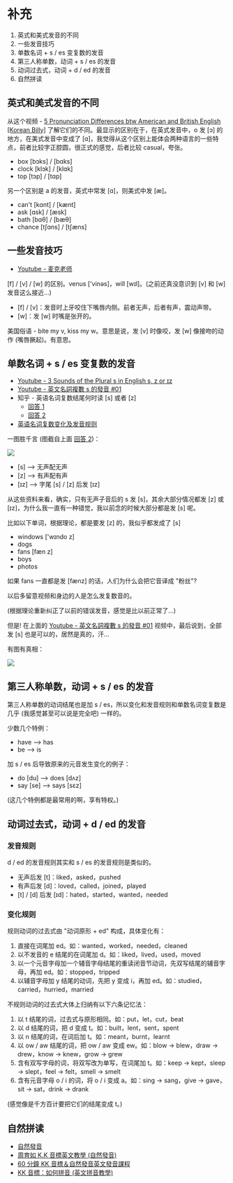 # 补充

1. 英式和美式发音的不同
1. 一些发音技巧
1. 单数名词 + s / es 变复数的发音
1. 第三人称单数，动词 + s / es 的发音
1. 动词过去式，动词 + d / ed 的发音
1. 自然拼读

## 英式和美式发音的不同

从这个视频 - [5 Pronunciation Differences btw American and British English [Korean Billy]](https://www.youtube.com/watch?v=XivgozCX9_U) 了解它们的不同。最显示的区别在于，在英式发音中，o 发 [ɔ] 的地方，在美式发音中变成了 [ɑ]，我觉得从这个区别上能体会两种语言的一些特点，前者比较字正腔圆，很正式的感觉，后者比较 casual，夸张。

- box [bɔks] / [bɑks]
- clock [klɔk] / [klɑk]
- top [tɔp] / [tɑp]

另一个区别是 a 的发音，英式中常发 [ɑ]，则美式中发 [æ]。

- can't [kɑnt] / [kænt]
- ask [ɑsk] / [æsk]
- bath [bɑθ] / [bæθ]
- chance [tʃɑns] / [tʃæns]

## 一些发音技巧

- [Youtube - 麦克老师](https://www.youtube.com/playlist?list=PLNXW1mx0qgEfcsV3nk_wzpFEtUycD9rdc)

[f] / [v] / [w] 的区别。venus ['vinəs]，will [wɪl]。(之前还真没意识到 [v] 和 [w] 发音这么接近...)

- [f] / [v]：发音时上牙咬住下嘴唇内侧。前者无声，后者有声，震动声带。
- [w]：发 [w] 时嘴是张开的。

美国俗语 - bite my v, kiss my w。意思是说，发 [v] 时像咬，发 [w] 像接吻的动作 (嘴唇撅起)。有意思。

## 单数名词 + s / es 变复数的发音

- [Youtube - 3 Sounds of the Plural s in English s, z or ɪz](https://www.youtube.com/watch?v=GZdP0TqaykI)
- [Youtube - 英文名詞複數 s 的發音 #01](https://www.youtube.com/watch?v=UirGG4ohWKM)
- 知乎 - 英语名词复数结尾何时读 [s] 或者 [z]
  - [回答 1](https://www.zhihu.com/question/40647753/answer/87659389)
  - [回答 2](https://www.zhihu.com/question/40647753/answer/131123460)
- [英语名词复数变化及发音规则](https://www.hjenglish.com/new/p95953/)

一图胜千言 (图截自上面 [回答 2](https://www.zhihu.com/question/40647753/answer/131123460))：

![](./art/plural-nouns-verbs-in-third-person-s-pronun.png)

- [s] --> 无声配无声
- [z] --> 有声配有声
- [ɪz] --> 字尾 [s] / [z] 后发 [ɪz]

从这些资料来看，确实，只有无声子音后的 s 发 [s]，其余大部分情况都发 [z] 或 [ɪz]，为什么我一直有一种错觉，我以前念的时候大部分都是发 [s] 呢。

比如以下单词，根据理论，都是要发 [z] 的，我似乎都发成了 [s]

- windows ['wɪndo z]
- dogs
- fans [fæn z]
- boys
- photos

如果 fans 一直都是发 [fænz] 的话，人们为什么会把它音译成 "粉丝"?

以后多留意视频和身边的人是怎么发复数音的。

(根据理论重新纠正了以前的错误发音，感觉是比以前正常了...)

但是! 在上面的 [Youtube - 英文名詞複數 s 的發音 #01](https://www.youtube.com/watch?v=UirGG4ohWKM) 视频中，最后说到，全部发 [s] 也是可以的，居然是真的，汗...

有图有真相：

![](./art/s-pronun.png)

## 第三人称单数，动词 + s / es 的发音

第三人称单数的动词结尾也是加 s / es，所以变化和发音规则和单数名词变复数是几乎 (我感觉甚至可以说是完全吧) 一样的。

少数几个特例：

- have --> has
- be --> is

加 s / es 后导致原来的元音发生变化的例子：

- do [du] --> does [dʌz]
- say [se] --> says [sɛz]

(这几个特例都是最常用的啊，享有特权。)

## 动词过去式，动词 + d / ed 的发音

### 发音规则

d / ed 的发音规则其实和 s / es 的发音规则是类似的。

- 无声后发 [t]：liked，asked，pushed
- 有声后发 [d]：loved，called，joined，played
- [t] / [d] 后发 [ɪd]：hated，started，wanted，needed

### 变化规则

规则动词的过去式由 "动词原形 + ed" 构成，具体变化有：

1. 直接在词尾加 ed。如：wanted，worked，needed，cleaned
1. 以不发音的 e 结尾的在词尾加 d。如：liked，lived，used，moved
1. 以一个元音字母加一个辅音字母结尾的重读闭音节动词，先双写结尾的辅音字母，再加 ed。如：stopped，tripped
1. 以辅音字母加 y 结尾的动词，先把 y 变成 i，再加 ed。如：studied，carried，hurried，married

不规则动词的过去式大体上归纳有以下六条记忆法：

1. 以 t 结尾的词，过去式与原形相同。如：put，let，cut，beat
1. 以 d 结尾的词，把 d 变成 t。如：built，lent，sent，spent
1. 以 n 结尾的词，在词后加 t。如：meant，burnt，learnt
1. 以 ow / aw 结尾的词，把 ow / aw 变成 ew。如：blow -> blew，draw -> drew，know -> knew，grow -> grew
1. 含有双写字母的词，将双写改为单写，在词尾加 t。如：keep -> kept，sleep -> slept，feel -> felt，smell -> smelt
1. 含有元音字母 o / i 的词，将 o / i 变成 a。如：sing -> sang，give -> gave，sit -> sat，drink -> drank

(感觉像是千方百计要把它们的结尾变成 t。)

## 自然拼读

- [自然發音](https://www.youtube.com/playlist?list=PLp2TEvhBsUYZLYlPGvzT4j7cae50LvZNo)
- [周育如 K.K 音標英文教學 (自然發音)](https://www.youtube.com/watch?v=eLSOXxHa8Ps)
- [60 分鐘 KK 音標＆自然發音英文發音課程](https://www.youtube.com/watch?v=ZjuZQN-u3zk)
- [KK 音標：如何拼音 (英文拼音教學)](https://www.youtube.com/watch?v=QJwbUp-cZ5A)
